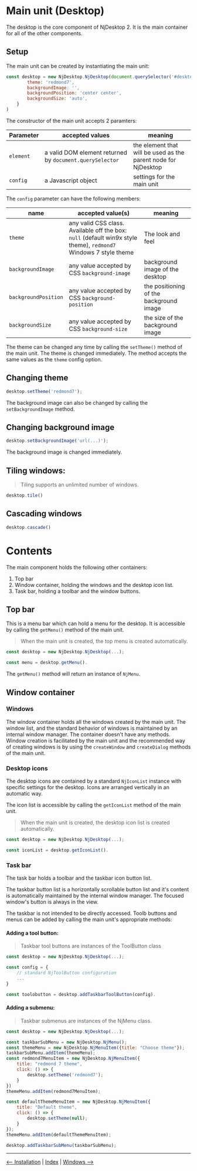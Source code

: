 # Main unit (Desktop)

The desktop is the core component of NjDesktop 2. It is the main container for all of the other components.

## Setup

The main unit can be created by instantiating the main unit:

```javascript
const desktop = new NjDesktop.NjDesktop(document.querySelector('#desktop'), {
        theme: 'redmond7',
        backgroundImage: '',
        backgroundPosition: 'center center',
        backgroundSize: 'auto',
    }
)
```

The constructor of the main unit accepts 2 paramters:

| Parameter | accepted values | meaning |
| --- | --- | --- |
| `element` | a valid DOM element returned by `document.querySelector` | the element that will be used as the parent node for NjDesktop |
| `config` | a Javascript object | settings for the main unit |

The `config` parameter can have the following members:

| name  | accepted value(s) | meaning |
| --- | --- | --- |
| `theme` | any valid CSS class. Available off the box: `null` (default win9x style theme), `redmond7` Windows 7 style theme | The look and feel | 
| `backgroundImage` | any value accepted by CSS `background-image` | background image of the desktop |
| `backgroundPosition` | any value accepted by CSS `background-position` | the positioning of the background image |
| `backgroundSize` | any value accepted by CSS `background-size` | the size of the background image |

The theme can be changed any time by calling the `setTheme()` method of the main unit. The theme is changed immediately. The method accepts the same values as the `theme` config option.

## Changing theme

```javascript
desktop.setTheme('redmond7');
```

The background image can also be changed by calling the `setBackgroundImage` method.

## Changing background image

```javascript
desktop.setBackgroundImage('url(...)');
```

The background image is changed immediately.

## Tiling windows:

> Tiling supports an unlimited number of windows.

```javascript
desktop.tile()
```

## Cascading windows

```javascript
desktop.cascade()
```

# Contents

The main component holds the following other containers: 

1. Top bar
2. Window container, holding the windows and the desktop icon list.
3. Task bar, holding a toolbar and the window buttons.

## Top bar

This is a menu bar which can hold a menu for the desktop. It is accessible by calling the `getMenu()` method of the main unit.

> When the main unit is created, the top menu is created automatically.

```javascript
const desktop = new NjDesktop.NjDesktop(...);

const menu = desktop.getMenu().
```

The `getMenu()` method will return an instance of `NjMenu`.

## Window container

### Windows

The window container holds all the windows created by the main unit. The window list, and the standard behavior of windows is maintained by an internal window manager. The container doesn't have any methods. Window creation is facilitated by the main unit and the recommended way of creating windows is by using the `createWindow` and `createDialog` methods of the main unit.

### Desktop icons

The desktop icons are contained by a standard `NjIconList` instance with specific settings for the desktop. Icons are arranged vertically in an automatic way.

The icon list is accessible by calling the `getIconList` method of the main unit.

> When the main unit is created, the desktop icon list is created automatically.

```javascript
const desktop = new NjDesktop.NjDesktop(...);

const iconList = desktop.getIconList().
```

### Task bar

The task bar holds a toolbar and the taskbar icon button list.

The taskbar button list is a horizontally scrollable button list and it's content is automatically maintained by the internal window manager. The focused window's button is always in the view.

The taskbar is not intended to be directly accessed. Toolb buttons and menus can be added by calling the main unit's appropriate methods:

#### Adding a tool button:

> Taskbar tool buttons are instances of the ToolButton class

```javascript
const desktop = new NjDesktop.NjDesktop(...);

const config = {
    // standard NjToolButton configuration
    ...
}

const toolobutton = desktop.addTaskbarToolButton(config).
```

#### Adding a submenu:

> Taskbar submenus are instances of the NjMenu class.

```javascript
const desktop = new NjDesktop.NjDesktop(...);

const taskbarSubMenu = new NjDesktop.NjMenu();
const themeMenu = new NjDesktop.NjMenuItem({title: "Choose theme"});
taskbarSubMenu.addItem(themeMenu);
const redmond7MenuItem = new NjDesktop.NjMenuItem({
    title: "redmond 7 theme",
    click: () => {
        desktop.setTheme('redmond7');
    }
})
themeMenu.addItem(redmond7MenuItem);

const defaultThemeMenuItem = new NjDesktop.NjMenuItem({
    title: "Default theme",
    click: () => {
        desktop.setTheme(null);
    }
});
themeMenu.addItem(defaultThemeMenuItem);

desktop.addTaskbarSubMenu(taskbarSubMenu);
```

---
[<-- Installation](./installation.md) |
[Index](./index.md) |
[Windows -->](./windows.md)